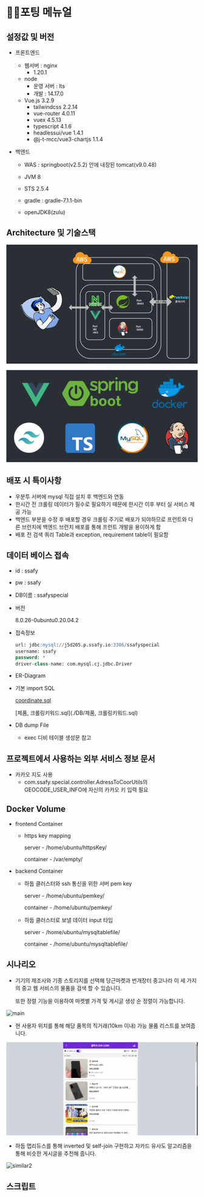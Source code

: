 # 👨‍💻포팅 메뉴얼

## 설정값 및 버전

- 프론트엔드
  - 웹서버 : nginx
    - 1.20.1
  - node
    - 운영 서버 : lts
    - 개발 : 14.17.0
  - Vue.js 3.2.9
    - tailwindcss 2.2.14
    - vue-router 4.0.11
    - vuex 4.5.13
    - typescript 4.1.6
    - headlessui/vue 1.4.1
    - @j-t-mcc/vue3-chartjs 1.1.4
  
- 백엔드
  - WAS : springboot(v2.5.2) 안에 내장된 tomcat(v9.0.48)
  
  - JVM 8
  
  - STS 2.5.4
  
  - gradle : gradle-7.1.1-bin
  
  - openJDK8(zulu)
  
    

## Architecture 및 기술스택

![기술스택.PNG](./img/아키텍처.PNG)



![기술스택](./img/기술스택.PNG)



## 배포 시 특이사항

- 우분투 서버에 mysql 직접 설치 후 백엔드와 연동
- 한시간 전 크롤링 데이터가 필수로 필요하기 때문에 한시간 이후 부터 실 서비스 제공 가능
- 백엔드 부분을 수정 후 배포할 경우 크롤링 주기로 배포가 되야하므로 프런트와 다른 브런치에 백엔드 브런치 배포를 통해 프런트 개발을 용이하게 함
- 배포 전 검색 쿼리 Table과 exception, requirement table이 필요함



## 데이터 베이스 접속


- id : ssafy

- pw : ssafy

- DB이름 : ssafyspecial

- 버전

  8.0.26-0ubuntu0.20.04.2

- 접속정보

  ```sql
  url: jdbc:mysql://j5d205.p.ssafy.io:3306/ssafyspecial
  username: ssafy
  password: *
  driver-class-name: com.mysql.cj.jdbc.Driver
  ```

- ER-Diagram

- 기본 import SQL

   [coordinate.sql](./DB/coordinate.sql) 

   [제품, 크롤링키워드.sql](./DB/제품, 크롤링키워드.sql) 

- DB dump File

  - exec 디비 테이블 생성문 참고

    

## 프로젝트에서 사용하는 외부 서비스 정보 문서


- 카카오 지도 사용
  - com.ssafy.special.controller.AdressToCoorUtils의 GEOCODE_USER_INFO에 자신의 카카오 키 입력 필요
  
    

## Docker Volume


- frontend Container

  - https key mapping

    server - /home/ubuntu/httpsKey/

    container - /var/empty/

- backend Container

  - 하둡 클러스터와 ssh 통신을 위한 서버 pem key

    server - /home/ubuntu/pemkey/

    container - /home/ubuntu/pemkey/

  - 하둡 클러스터로 보낼 데이터 input 타입

    server - /home/ubuntu/mysqltablefile/

    container - /home/ubuntu/mysqltablefile/
    
    

## 시나리오


- 기기의 제조사와 기종 스토리지를 선택해 당근마켓과 번개장터 중고나라 이 세 가지의 중고 웹 서비스의 물품을 검색 할 수 있습니다.

  또한 정렬 기능을 이용하여 마켓별 가격 및 게시글 생성 순 정렬이 가능합니다.

![main](./img/main.gif)



- 현 사용자 위치를 통해 해당 품목의 직거래(10km 이내) 가능 물품 리스트를 보여줍니다.

![coordinateBaseSearch2](./img/coordinateBaseSearch2.gif)



- 하둡 맵리듀스를 통해 inverted 및 self-join 구현하고 자카드 유사도 알고리즘을 통해 비슷한 게시글을 추천해 줍니다.

![similar2](./img/similar2.gif)



## 스크립트

